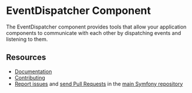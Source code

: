 # EventDispatcher Component

The EventDispatcher component provides tools that allow your application
components to communicate with each other by dispatching events and listening to
them.

## Resources

-   [Documentation](https://symfony.com/doc/current/components/event_dispatcher.html)
-   [Contributing](https://symfony.com/doc/current/contributing/index.html)
-   [Report issues](https://github.com/symfony/symfony/issues) and
    [send Pull Requests](https://github.com/symfony/symfony/pulls)
    in the [main Symfony repository](https://github.com/symfony/symfony)
